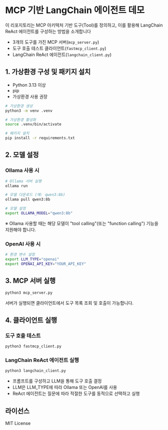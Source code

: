 # MCP 기반 LangChain 에이전트 데모

이 리포지토리는 MCP 아키텍처 기반 도구(Tool)를 정의하고, 이를 활용해 LangChain ReAct 에이전트를 구성하는 방법을 소개합니다

- 3개의 도구를 가진 MCP 서버(`mcp_server.py`)
- 도구 호출 테스트 클라이언트(`fastmcp_client.py`)
- LangChain ReAct 에이전트(`langchain_client.py`)


## 1. 가상환경 구성 및 패키지 설치

- Python 3.13 이상
- pip
- 가상환경 사용 권장


```bash
# 가상환경 생성
python3 -m venv .venv

# 가상환경 활성화
source .venv/bin/activate

# 패키지 설치
pip install -r requirements.txt
```


## 2. 모델 설정

### Ollama 사용 시

```bash
# Ollama 서버 실행
ollama run

# 모델 다운로드 (예: qwen3:8b)
ollama pull qwen3:8b

# 모델 설정
export OLLAMA_MODEL="qwen3:8b"
```

※ Ollama 사용할 때는 해당 모델이 "tool calling"(또는 "function calling") 기능을 지원해야 합니다. 

### OpenAI 사용 시

```bash
# 환경 변수 설정
export LLM_TYPE="openai"
export OPENAI_API_KEY="YOUR_API_KEY"
```


## 3. MCP 서버 실행

```bash
python3 mcp_server.py
```

서버가 실행되면 클라이언트에서 도구 목록 조회 및 호출이 가능합니다.


## 4. 클라이언트 실행

### 도구 호출 테스트

```bash
python3 fastmcp_client.py
```

### LangChain ReAct 에이전트 실행

```bash
python3 langchain_client.py
```

- 프롬프트를 구성하고 LLM을 통해 도구 호출 결정
- LLM은 LLM_TYPE에 따라 Ollama 또는 OpenAI를 사용
- ReAct 에이전트는 질문에 따라 적절한 도구를 동적으로 선택하고 실행

## 라이선스

MIT License

